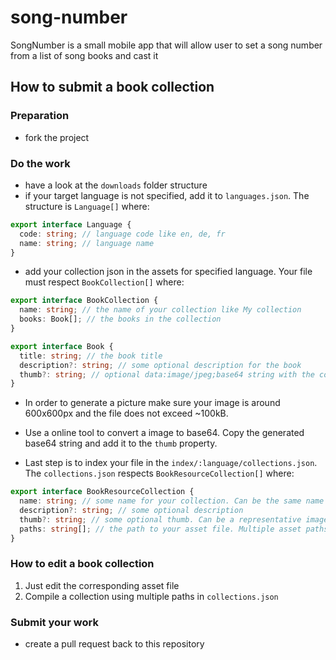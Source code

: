 # song-number

SongNumber is a small mobile app that will allow user to set a song number from a list of song books and cast it

## How to submit a book collection

### Preparation

* fork the project

### Do the work

* have a look at the `downloads` folder structure
* if your target language is not specified, add it to `languages.json`. The structure is `Language[]` where:

```typescript
export interface Language {
  code: string; // language code like en, de, fr
  name: string; // language name
}
```

* add your collection json in the assets for specified language. Your file must respect `BookCollection[]` where:

```typescript
export interface BookCollection {
  name: string; // the name of your collection like My collection
  books: Book[]; // the books in the collection
}

export interface Book {
  title: string; // the book title
  description?: string; // some optional description for the book
  thumb?: string; // optional data:image/jpeg;base64 string with the cover of the book
}
```

* In order to generate a picture make sure your image is around 600x600px and the file does not exceed ~100kB.
* Use a online tool to convert a image to base64. Copy the generated base64 string and add it to the `thumb` property.

* Last step is to index your file in the `index/:language/collections.json`. The `collections.json`
  respects `BookResourceCollection[]` where:

```typescript
export interface BookResourceCollection {
  name: string; // some name for your collection. Can be the same name as in the assets file. This name is visible when the user uses the import option
  description?: string; // some optional description
  thumb?: string; // some optional thumb. Can be a representative image for your collection
  paths: string[]; // the path to your asset file. Multiple asset paths can be defined from other existing assets  
}
```

### How to edit a book collection

1) Just edit the corresponding asset file
2) Compile a collection using multiple paths in `collections.json`

### Submit your work

* create a pull request back to this repository
